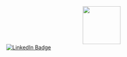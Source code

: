 <div id="header" align="center">
  <img src="https://i1.wp.com/www.statecollegegirlscouts.org/wp-content/uploads/2019/08/Cadette-Coding-for-good-1.png?fit=319%2C319&ssl=1" width="100"/>
</div>

<div id="badges">
  <a href="your-linkedin-URL">
    <img src="www.linkedin.com/in/abhyuday-chauhan" alt="LinkedIn Badge"/>
  </a>
</div>
